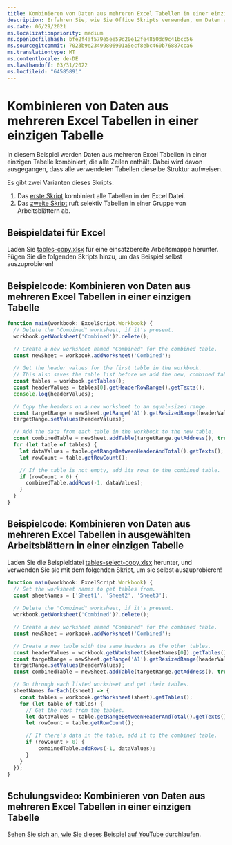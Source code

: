 ```yaml
---
title: Kombinieren von Daten aus mehreren Excel Tabellen in einer einzigen Tabelle
description: Erfahren Sie, wie Sie Office Skripts verwenden, um Daten aus mehreren Excel Tabellen in einer einzigen Tabelle zu kombinieren.
ms.date: 06/29/2021
ms.localizationpriority: medium
ms.openlocfilehash: bfe2f4af579e5ee59d20e12fe4850dd9c41bcc56
ms.sourcegitcommit: 7023b9e23499806901a5ecf8ebc460b76887cca6
ms.translationtype: MT
ms.contentlocale: de-DE
ms.lasthandoff: 03/31/2022
ms.locfileid: "64585891"
---
```

# <a name="combine-data-from-multiple-excel-tables-into-a-single-table"></a>Kombinieren von Daten aus mehreren Excel Tabellen in einer einzigen Tabelle

In diesem Beispiel werden Daten aus mehreren Excel Tabellen in einer einzigen Tabelle kombiniert, die alle Zeilen enthält. Dabei wird davon ausgegangen, dass alle verwendeten Tabellen dieselbe Struktur aufweisen.

Es gibt zwei Varianten dieses Skripts:

1. Das [erste Skript](#sample-code-combine-data-from-multiple-excel-tables-into-a-single-table) kombiniert alle Tabellen in der Excel Datei.
1. Das [zweite Skript](#sample-code-combine-data-from-multiple-excel-tables-in-select-worksheets-into-a-single-table) ruft selektiv Tabellen in einer Gruppe von Arbeitsblättern ab.

## <a name="sample-excel-file"></a>Beispieldatei für Excel

Laden Sie <a href="tables-copy.xlsx">tables-copy.xlsx</a> für eine einsatzbereite Arbeitsmappe herunter. Fügen Sie die folgenden Skripts hinzu, um das Beispiel selbst auszuprobieren!

## <a name="sample-code-combine-data-from-multiple-excel-tables-into-a-single-table"></a>Beispielcode: Kombinieren von Daten aus mehreren Excel Tabellen in einer einzigen Tabelle

```TypeScript
function main(workbook: ExcelScript.Workbook) {
  // Delete the "Combined" worksheet, if it's present.
  workbook.getWorksheet('Combined')?.delete();

  // Create a new worksheet named "Combined" for the combined table.
  const newSheet = workbook.addWorksheet('Combined');
  
  // Get the header values for the first table in the workbook.
  // This also saves the table list before we add the new, combined table.
  const tables = workbook.getTables();    
  const headerValues = tables[0].getHeaderRowRange().getTexts();
  console.log(headerValues);

  // Copy the headers on a new worksheet to an equal-sized range.
  const targetRange = newSheet.getRange('A1').getResizedRange(headerValues.length-1, headerValues[0].length-1);
  targetRange.setValues(headerValues);

  // Add the data from each table in the workbook to the new table.
  const combinedTable = newSheet.addTable(targetRange.getAddress(), true);
  for (let table of tables) {      
    let dataValues = table.getRangeBetweenHeaderAndTotal().getTexts();
    let rowCount = table.getRowCount();

    // If the table is not empty, add its rows to the combined table.
    if (rowCount > 0) {
      combinedTable.addRows(-1, dataValues);
    }
  }
}
```

## <a name="sample-code-combine-data-from-multiple-excel-tables-in-select-worksheets-into-a-single-table"></a>Beispielcode: Kombinieren von Daten aus mehreren Excel Tabellen in ausgewählten Arbeitsblättern in einer einzigen Tabelle

Laden Sie die Beispieldatei <a href="tables-select-copy.xlsx">tables-select-copy.xlsx</a> herunter, und verwenden Sie sie mit dem folgenden Skript, um sie selbst auszuprobieren!

```TypeScript
function main(workbook: ExcelScript.Workbook) {
  // Set the worksheet names to get tables from.
  const sheetNames = ['Sheet1', 'Sheet2', 'Sheet3'];
    
  // Delete the "Combined" worksheet, if it's present.
  workbook.getWorksheet('Combined')?.delete();

  // Create a new worksheet named "Combined" for the combined table.
  const newSheet = workbook.addWorksheet('Combined');

  // Create a new table with the same headers as the other tables.
  const headerValues = workbook.getWorksheet(sheetNames[0]).getTables()[0].getHeaderRowRange().getTexts();
  const targetRange = newSheet.getRange('A1').getResizedRange(headerValues.length-1, headerValues[0].length-1);
  targetRange.setValues(headerValues);
  const combinedTable = newSheet.addTable(targetRange.getAddress(), true);

  // Go through each listed worksheet and get their tables.
  sheetNames.forEach((sheet) => {
    const tables = workbook.getWorksheet(sheet).getTables();     
    for (let table of tables) {
      // Get the rows from the tables.
      let dataValues = table.getRangeBetweenHeaderAndTotal().getTexts();
      let rowCount = table.getRowCount();

      // If there's data in the table, add it to the combined table.
      if (rowCount > 0) {
          combinedTable.addRows(-1, dataValues);
      }
    }
  });
}
```

## <a name="training-video-combine-data-from-multiple-excel-tables-into-a-single-table"></a>Schulungsvideo: Kombinieren von Daten aus mehreren Excel Tabellen in einer einzigen Tabelle

[Sehen Sie sich an, wie Sie dieses Beispiel auf YouTube durchlaufen](https://youtu.be/di-8JukK3Lc).
